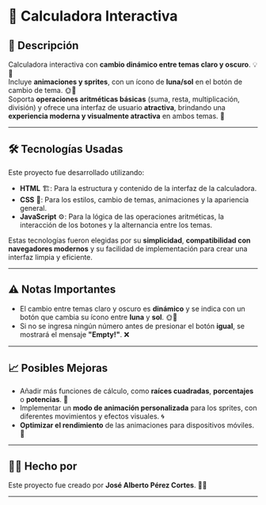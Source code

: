 # 🧮 Calculadora Interactiva

## 🚀 Descripción

Calculadora interactiva con **cambio dinámico entre temas claro y oscuro**. 💡🌙  
Incluye **animaciones y sprites**, con un ícono de **luna/sol** en el botón de cambio de tema. 🌞🌛  
Soporta **operaciones aritméticas básicas** (suma, resta, multiplicación, división) y ofrece una interfaz de usuario **atractiva**, brindando una **experiencia moderna y visualmente atractiva** en ambos temas. 🎨

---

## 🛠 Tecnologías Usadas

Este proyecto fue desarrollado utilizando:

- **HTML** 🏗️: Para la estructura y contenido de la interfaz de la calculadora.
- **CSS** 🎨: Para los estilos, cambio de temas, animaciones y la apariencia general.
- **JavaScript** ⚙️: Para la lógica de las operaciones aritméticas, la interacción de los botones y la alternancia entre los temas.

Estas tecnologías fueron elegidas por su **simplicidad**, **compatibilidad con navegadores modernos** y su facilidad de implementación para crear una interfaz limpia y eficiente.

---

## ⚠️ Notas Importantes

- El cambio entre temas claro y oscuro es **dinámico** y se indica con un botón que cambia su ícono entre **luna** y **sol**. 🌞🌙
- Si no se ingresa ningún número antes de presionar el botón **igual**, se mostrará el mensaje **"Empty!"**. ❌

---

## 📈 Posibles Mejoras

- Añadir más funciones de cálculo, como **raíces cuadradas**, **porcentajes** o **potencias**. 🔢
- Implementar un **modo de animación personalizada** para los sprites, con diferentes movimientos y efectos visuales. 🌀
- **Optimizar el rendimiento** de las animaciones para dispositivos móviles. 📱

---

## 👨‍💻 Hecho por

Este proyecto fue creado por **José Alberto Pérez Cortes**. 👨‍💻  

---

